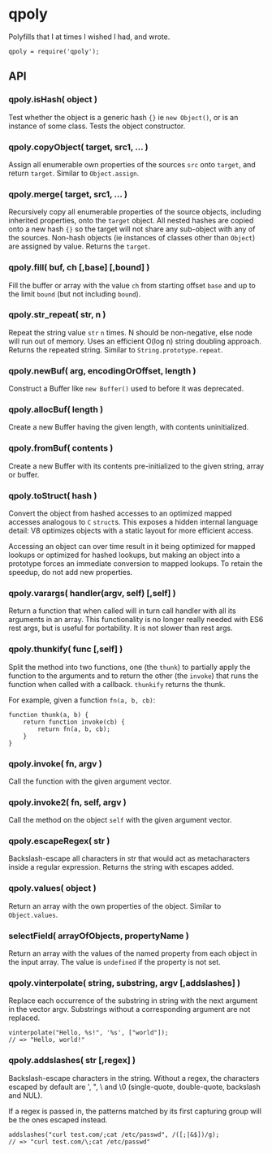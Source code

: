 qpoly
=====

Polyfills that I at times I wished I had, and wrote.

    qpoly = require('qpoly');


API
---

### qpoly.isHash( object )

Test whether the object is a generic hash `{}` ie `new Object()`, or is an instance of some
class.  Tests the object constructor.

### qpoly.copyObject( target, src1, ... )

Assign all enumerable own properties of the sources `src` onto `target`, and return
`target`.  Similar to `Object.assign`.

### qpoly.merge( target, src1, ... )

Recursively copy all enumerable properties of the source objects, including inherited properties, onto
the `target` object.  All nested hashes are copied onto a new hash `{}` so the target
will not share any sub-object with any of the sources.  Non-hash objects (ie instances of
classes other than `Object`) are assigned by value.  Returns the `target`.

### qpoly.fill( buf, ch [,base] [,bound] )

Fill the buffer or array with the value `ch` from starting offset `base` and up to the limit
`bound` (but not including `bound`).

### qpoly.str_repeat( str, n )

Repeat the string value `str` `n` times.  N should be non-negative, else node will run out
of memory.  Uses an efficient O(log n) string doubling approach.  Returns the repeated string.
Similar to `String.prototype.repeat`.

### qpoly.newBuf( arg, encodingOrOffset, length )

Construct a Buffer like `new Buffer()` used to before it was deprecated.

### qpoly.allocBuf( length )

Create a new Buffer having the given length, with contents uninitialized.

### qpoly.fromBuf( contents )

Create a new Buffer with its contents pre-initialized to the given string, array or buffer.

### qpoly.toStruct( hash )

Convert the object from hashed accesses to an optimized mapped accesses analogous to `C`
`struct`s.  This exposes a hidden internal language detail:  V8 optimizes objects with a static
layout for more efficient access.

Accessing an object can over time result in it being optimized for mapped lookups or
optimized for hashed lookups, but making an object into a prototype forces an immediate
conversion to mapped lookups.  To retain the speedup, do not add new properties.

### qpoly.varargs( handler(argv, self) [,self] )

Return a function that when called will in turn call handler with all its arguments in an
array.  This functionality is no longer really needed with ES6 rest args, but is useful for
portability.  It is not slower than rest args.

### qpoly.thunkify( func [,self] )

Split the method into two functions, one (the `thunk`) to partially apply the
function to the arguments and to return the other (the `invoke`) that runs the
function when called with a callback.  `thunkify` returns the thunk.

For example, given a function `fn(a, b, cb)`:

    function thunk(a, b) {
        return function invoke(cb) {
            return fn(a, b, cb);
        }
    }

### qpoly.invoke( fn, argv )

Call the function with the given argument vector.

### qpoly.invoke2( fn, self, argv )

Call the method on the object `self` with the given argument vector.

### qpoly.escapeRegex( str )

Backslash-escape all characters in str that would act as metacharacters inside a regular
expression.  Returns the string with escapes added.

### qpoly.values( object )

Return an array with the own properties of the object.  Similar to `Object.values`.

### selectField( arrayOfObjects, propertyName )

Return an array with the values of the named property from each object in the input
array.  The value is `undefined` if the property is not set.

### qpoly.vinterpolate( string, substring, argv [,addslashes] )

Replace each occurrence of the substring in string with the next argument in the vector
argv.  Substrings without a corresponding argument are not replaced.

    vinterpolate("Hello, %s!", '%s', ["world"]);
    // => "Hello, world!"

### qpoly.addslashes( str [,regex] )

Backslash-escape characters in the string.  Without a regex, the characters escaped by
default are ', ", \ and \0 (single-quote, double-quote, backslash and NUL).

If a regex is passed in, the patterns matched by its first capturing group will be the ones
escaped instead.

    addslashes("curl test.com/;cat /etc/passwd", /([;|&$])/g);
    // => "curl test.com/\;cat /etc/passwd"
